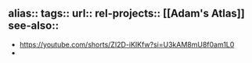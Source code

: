 alias::
tags::
url:: 
rel-projects:: [[Adam's Atlas]] 
see-also::
-
- https://youtube.com/shorts/ZI2D-iKIKfw?si=U3kAM8mU8f0am1L0
-